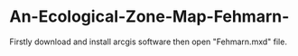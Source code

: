 # An-Ecological-Zone-Map-Fehmarn-

Firstly download and install arcgis software then open "Fehmarn.mxd" file.
